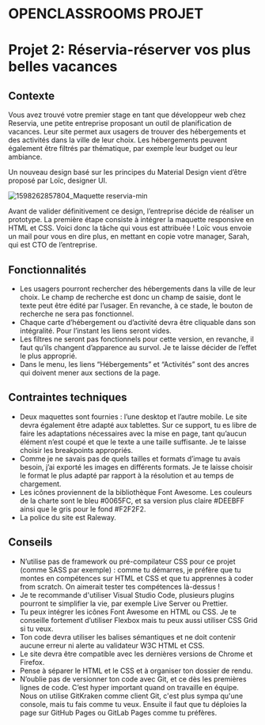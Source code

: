 # OPENCLASSROOMS PROJET

<h1>Projet 2: Réservia-réserver vos plus belles vacances</h1>

<h2>Contexte</h2>
 
<p>Vous avez trouvé votre premier stage en tant que développeur web chez Reservia, une petite entreprise proposant un outil de planification de vacances. Leur site permet aux usagers de trouver des hébergements et des activités dans la ville de leur choix. Les hébergements peuvent également être filtrés par thématique, par exemple leur budget ou leur ambiance.

Un nouveau design basé sur les principes du Material Design vient d’être proposé par Loïc, designer UI.</p>

![1598262857804_Maquette reservia-min](https://user-images.githubusercontent.com/79148312/132990775-053a7aad-b274-4f06-b3df-4aae314f224f.png)

<p>Avant de valider définitivement ce design, l’entreprise décide de réaliser un prototype. La première étape consiste à intégrer la maquette responsive en HTML et CSS. Voici donc la tâche qui vous est attribuée ! Loïc vous envoie un mail pour vous en dire plus, en mettant en copie votre manager, Sarah, qui est CTO de l’entreprise.</p>


<h2>Fonctionnalités</h2>

<ul>
 <li>Les usagers pourront rechercher des hébergements dans la ville de leur choix. Le champ de recherche est donc un champ de saisie, dont le texte peut être édité par l’usager. En revanche, à ce stade, le bouton de recherche ne sera pas fonctionnel.</li>
 <li>Chaque carte d’hébergement ou d’activité devra être cliquable dans son intégralité. Pour l’instant les liens seront vides.</li>
 <li>Les filtres ne seront pas fonctionnels pour cette version, en revanche, il faut qu’ils changent d’apparence au survol. Je te laisse décider de l’effet le plus approprié.</li>
 <li>Dans le menu, les liens “Hébergements” et “Activités” sont des ancres qui doivent mener aux sections de la page.</li>
</ul>

<h2>Contraintes techniques</h2>

<ul>
 <li>Deux maquettes sont fournies : l’une desktop et l’autre mobile. Le site devra également être adapté aux tablettes. Sur ce support, tu es libre de faire les adaptations nécessaires avec la mise en page, tant qu’aucun élément n’est coupé et que le texte a une taille suffisante. Je te laisse choisir les breakpoints appropriés.</li>
 <li>Comme je ne savais pas de quels tailles et formats d’image tu avais besoin, j’ai exporté les images en différents formats. Je te laisse choisir le format le plus adapté par rapport à la résolution et au temps de chargement.</li>
 <li>Les icônes proviennent de la bibliothèque Font Awesome. Les couleurs de la charte sont le bleu #0065FC, et sa version plus claire #DEEBFF ainsi que le gris pour le fond #F2F2F2.</li>
 <li>La police du site est Raleway.</li>
</ul>

<h2>Conseils</h2>

<ul>
  <li>N’utilise pas de framework ou pré-compilateur CSS pour ce projet (comme SASS par exemple) : comme tu démarres, je préfère que tu montes en compétences sur HTML et CSS et que tu apprennes à coder from scratch. On aimerait tester tes compétences là-dessus !</li>
 <li>Je te recommande d'utiliser Visual Studio Code, plusieurs plugins pourront te simplifier la vie, par exemple Live Server ou Prettier.</li>
 <li>Tu peux intégrer les icônes Font Awesome en HTML ou CSS. Je te conseille fortement d’utiliser Flexbox mais tu peux aussi utiliser CSS Grid si tu veux.</li>
 <li>Ton code devra utiliser les balises sémantiques et ne doit contenir aucune erreur ni alerte au validateur W3C HTML et CSS.</li>
 <li>Le site devra être compatible avec les dernières versions de Chrome et Firefox.</li>
 <li>Pense à séparer le HTML et le CSS et à organiser ton dossier de rendu.</li>
 <li>N’oublie pas de versionner ton code avec Git, et ce dès les premières lignes de code. C’est hyper important quand on travaille en équipe. Nous on utilise GitKraken comme client Git, c'est plus sympa qu'une console, mais tu fais comme tu veux. Ensuite il faut que tu déploies la page sur GitHub Pages ou GitLab Pages comme tu préfères.</li>
</ul>
 

